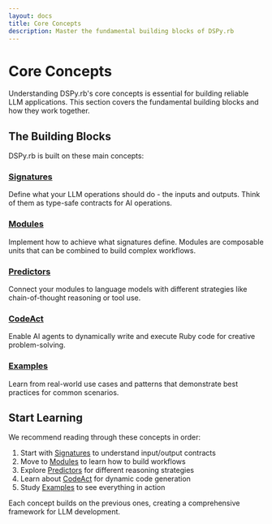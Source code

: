 ```yaml
---
layout: docs
title: Core Concepts
description: Master the fundamental building blocks of DSPy.rb
---
```


# Core Concepts

Understanding DSPy.rb's core concepts is essential for building reliable LLM applications. This section covers the fundamental building blocks and how they work together.

## The Building Blocks

DSPy.rb is built on these main concepts:

### [Signatures](/core-concepts/signatures/)
Define what your LLM operations should do - the inputs and outputs. Think of them as type-safe contracts for AI operations.

### [Modules](/core-concepts/modules/)
Implement how to achieve what signatures define. Modules are composable units that can be combined to build complex workflows.

### [Predictors](/core-concepts/predictors/)
Connect your modules to language models with different strategies like chain-of-thought reasoning or tool use.

### [CodeAct](/core-concepts/codeact/)
Enable AI agents to dynamically write and execute Ruby code for creative problem-solving.

### [Examples](/core-concepts/examples/)
Learn from real-world use cases and patterns that demonstrate best practices for common scenarios.

## Start Learning

We recommend reading through these concepts in order:

1. Start with [Signatures](/core-concepts/signatures/) to understand input/output contracts
2. Move to [Modules](/core-concepts/modules/) to learn how to build workflows
3. Explore [Predictors](/core-concepts/predictors/) for different reasoning strategies
4. Learn about [CodeAct](/core-concepts/codeact/) for dynamic code generation
5. Study [Examples](/core-concepts/examples/) to see everything in action

Each concept builds on the previous ones, creating a comprehensive framework for LLM development.
